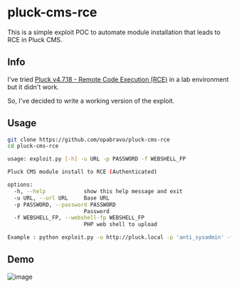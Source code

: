 # pluck-cms-rce

This is a simple exploit POC to automate module installation that leads to RCE in Pluck CMS.

## Info

I've tried [Pluck v4.7.18 - Remote Code Execution (RCE)](https://www.exploit-db.com/exploits/51592) in a lab environment but it didn't work. 

So, I've decided to write a working version of the exploit.

## Usage

```bash
git clone https://github.com/opabravo/pluck-cms-rce
cd pluck-cms-rce
```

```bash
usage: exploit.py [-h] -u URL -p PASSWORD -f WEBSHELL_FP

Pluck CMS module install to RCE (Authenticated)

options:
  -h, --help            show this help message and exit
  -u URL, --url URL     Base URL
  -p PASSWORD, --password PASSWORD
                        Password
  -f WEBSHELL_FP, --webshell-fp WEBSHELL_FP
                        PHP web shell to upload

Example : python exploit.py -u http://pluck.local -p 'anti_sysadmin' -f phpinfo.php
```

## Demo

![image](https://i.imgur.com/y8NGxxp.png)